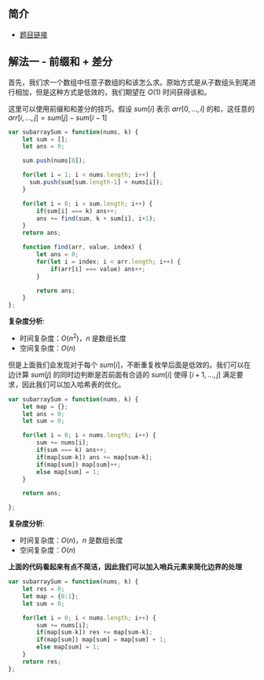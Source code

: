 ## 简介
- [题目链接](https://leetcode-cn.com/problems/subarray-sum-equals-k/)


## 解法一 - 前缀和 + 差分
首先，我们求一个数组中任意子数组的和该怎么求。原始方式是从子数组头到尾进行相加，但是这种方式是低效的，我们期望在 $O(1)$ 时间获得该和。

这里可以使用前缀和和差分的技巧。假设 $sum[i]$ 表示 $arr[0,...,i]$ 的和，这任意的 $arr[i,...,j] = sum[j] - sum[i-1]$

```javascript
var subarraySum = function(nums, k) {
    let sum = [];
    let ans = 0;

    sum.push(nums[0]);

    for(let i = 1; i < nums.length; i++) {
      sum.push(sum[sum.length-1] + nums[i]);
    }

    for(let i = 0; i < sum.length; i++) {
        if(sum[i] === k) ans++;
        ans += find(sum, k + sum[i], i+1);
    }
    return ans;

    function find(arr, value, index) {
        let ans = 0;
        for(let i = index; i < arr.length; i++) {
            if(arr[i] === value) ans++;
        }

        return ans;
    } 
};
```

**复杂度分析**:
- 时间复杂度：$O(n^2)$，$n$ 是数组长度
- 空间复杂度：$O(n)$

但是上面我们会发现对于每个 $sum[i]$，不断重复枚举后面是低效的。我们可以在边计算 $sum[j]$ 的同时边判断是否前面有合适的 $sum[i]$ 使得 $[i+1, ... ,j]$ 满足要求，因此我们可以加入哈希表的优化。

```javascript
var subarraySum = function(nums, k) {
    let map = {};
    let ans = 0;
    let sum = 0;

    for(let i = 0; i < nums.length; i++) {
        sum += nums[i];
        if(sum === k) ans++;
        if(map[sum-k]) ans += map[sum-k];
        if(map[sum]) map[sum]++;
        else map[sum] = 1;
    }

    return ans;

};
```
**复杂度分析**:
- 时间复杂度：$O(n)$，$n$ 是数组长度
- 空间复杂度：$O(n)$


**上面的代码看起来有点不简洁，因此我们可以加入哨兵元素来简化边界的处理**

```javascript
var subarraySum = function(nums, k) {
    let res = 0;
    let map = {0:1};
    let sum = 0;

    for(let i = 0; i < nums.length; i++) {
        sum += nums[i];
        if(map[sum-k]) res += map[sum-k];
        if(map[sum]) map[sum] = map[sum] + 1;
        else map[sum] = 1;
    }
    return res;
};
```